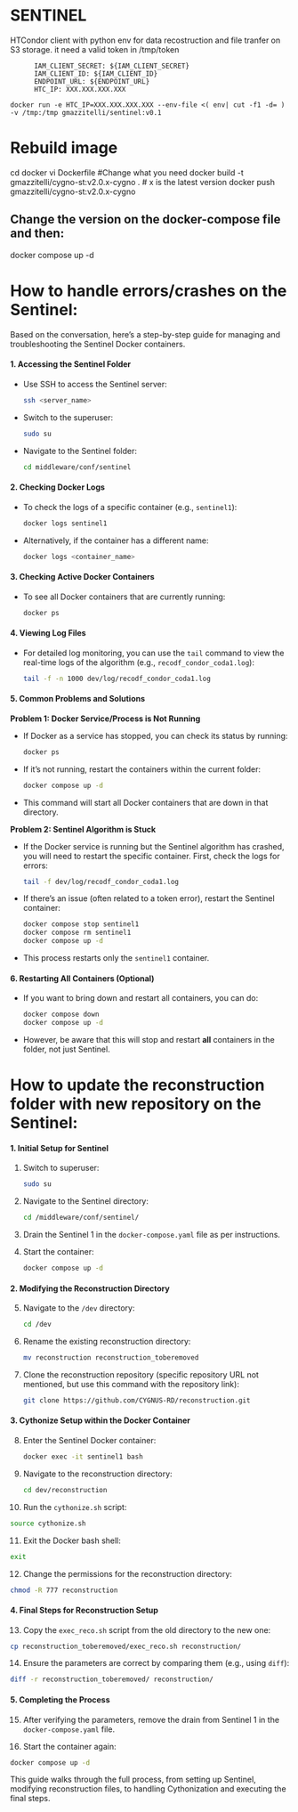 # SENTINEL
HTCondor client with python env for data recostruction and file tranfer on S3 storage. 
it need a valid token in /tmp/token
```
      IAM_CLIENT_SECRET: ${IAM_CLIENT_SECRET}
      IAM_CLIENT_ID: ${IAM_CLIENT_ID}
      ENDPOINT_URL: ${ENDPOINT_URL}
      HTC_IP: XXX.XXX.XXX.XXX
```



```
docker run -e HTC_IP=XXX.XXX.XXX.XXX --env-file <( env| cut -f1 -d= ) -v /tmp:/tmp gmazzitelli/sentinel:v0.1
```


# Rebuild image

cd docker
vi Dockerfile #Change what you need
docker build -t gmazzitelli/cygno-st:v2.0.x-cygno . # x is the latest version
docker push gmazzitelli/cygno-st:v2.0.x-cygno

## Change the version on the docker-compose file and then:
docker compose up -d



# How to handle errors/crashes on the Sentinel:

Based on the conversation, here’s a step-by-step guide for managing and troubleshooting the Sentinel Docker containers.

#### **1. Accessing the Sentinel Folder**
   - Use SSH to access the Sentinel server:
     ```bash
     ssh <server_name>
     ```
   - Switch to the superuser:
     ```bash
     sudo su
     ```
   - Navigate to the Sentinel folder:
     ```bash
     cd middleware/conf/sentinel
     ```

#### **2. Checking Docker Logs**
   - To check the logs of a specific container (e.g., `sentinel1`):
     ```bash
     docker logs sentinel1
     ```
   - Alternatively, if the container has a different name:
     ```bash
     docker logs <container_name>
     ```

#### **3. Checking Active Docker Containers**
   - To see all Docker containers that are currently running:
     ```bash
     docker ps
     ```

#### **4. Viewing Log Files**
   - For detailed log monitoring, you can use the `tail` command to view the real-time logs of the algorithm (e.g., `recodf_condor_coda1.log`):
     ```bash
     tail -f -n 1000 dev/log/recodf_condor_coda1.log
     ```

#### **5. Common Problems and Solutions**

   **Problem 1: Docker Service/Process is Not Running**
   - If Docker as a service has stopped, you can check its status by running:
     ```bash
     docker ps
     ```
   - If it’s not running, restart the containers within the current folder:
     ```bash
     docker compose up -d
     ```
   - This command will start all Docker containers that are down in that directory.

   **Problem 2: Sentinel Algorithm is Stuck**
   - If the Docker service is running but the Sentinel algorithm has crashed, you will need to restart the specific container. First, check the logs for errors:
     ```bash
     tail -f dev/log/recodf_condor_coda1.log
     ```
   - If there’s an issue (often related to a token error), restart the Sentinel container:
     ```bash
     docker compose stop sentinel1
     docker compose rm sentinel1
     docker compose up -d
     ```
   - This process restarts only the `sentinel1` container.

#### **6. Restarting All Containers (Optional)**
   - If you want to bring down and restart all containers, you can do:
     ```bash
     docker compose down
     docker compose up -d
     ```
   - However, be aware that this will stop and restart **all** containers in the folder, not just Sentinel.
    

# How to update the reconstruction folder with new repository on the Sentinel:

#### **1. Initial Setup for Sentinel**

1. Switch to superuser:
   ```bash
   sudo su
   ```

2. Navigate to the Sentinel directory:
   ```bash
   cd /middleware/conf/sentinel/
   ```

3. Drain the Sentinel 1 in the `docker-compose.yaml` file as per instructions.

4. Start the container:
   ```bash
   docker compose up -d
   ```

#### **2. Modifying the Reconstruction Directory**

5. Navigate to the `/dev` directory:
   ```bash
   cd /dev
   ```

6. Rename the existing reconstruction directory:
   ```bash
   mv reconstruction reconstruction_toberemoved
   ```

7. Clone the reconstruction repository (specific repository URL not mentioned, but use this command with the repository link):
   ```bash
   git clone https://github.com/CYGNUS-RD/reconstruction.git
   ```

#### **3. Cythonize Setup within the Docker Container**

8. Enter the Sentinel Docker container:
   ```bash
   docker exec -it sentinel1 bash
   ```

9. Navigate to the reconstruction directory:
   ```bash
   cd dev/reconstruction
   ```

10. Run the `cythonize.sh` script:
   ```bash
   source cythonize.sh
   ```

11. Exit the Docker bash shell:
   ```bash
   exit
   ```

12. Change the permissions for the reconstruction directory:
   ```bash
   chmod -R 777 reconstruction
   ```

#### **4. Final Steps for Reconstruction Setup**

13. Copy the `exec_reco.sh` script from the old directory to the new one:
   ```bash
   cp reconstruction_toberemoved/exec_reco.sh reconstruction/
   ```

14. Ensure the parameters are correct by comparing them (e.g., using `diff`):
   ```bash
   diff -r reconstruction_toberemoved/ reconstruction/
   ```

#### **5. Completing the Process**

15. After verifying the parameters, remove the drain from Sentinel 1 in the `docker-compose.yaml` file.

16. Start the container again:
   ```bash
   docker compose up -d
   ```

This guide walks through the full process, from setting up Sentinel, modifying reconstruction files, to handling Cythonization and executing the final steps.
